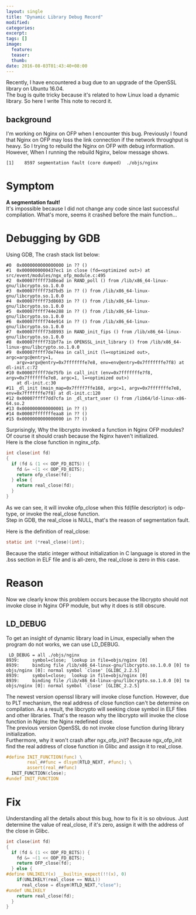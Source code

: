 ```yaml
---
layout: single
title: "Dynamic Library Debug Record"
modified:
categories:
excerpt:
tags: []
image:
  feature:
  teaser:
  thumb:
date: 2016-08-03T01:43:40+08:00
---
```


Recently, I have encountered a bug due to an upgrade of the OpenSSL library on Ubuntu 16.04.   
The bug is quite tricky because it's related to how Linux load a dynamic library. So here I write This note to record it.

## background
I'm working on Nginx on OFP when I encounter this bug. Previously I found that Nginx on OFP may loss the link connection if the network throughput is heavy. So I trying to rebuild the Nginx on OFP with debug information. However, When I running the rebuild Nginx, below message shows.   

```
[1]    8597 segmentation fault (core dumped)  ./objs/nginx
```

# Symptom
**A segmentation fault!**   
It's impossible because I did not change any code since last successful compilation.
What's more, seems it crashed before the main function...    
# Debugging by GDB
Using GDB, The crash stack list below:   

```
#0  0x0000000000000000 in ?? ()
#1  0x0000000000437ec1 in close (fd=<optimized out>) at src/event/modules/ngx_ofp_module.c:495
#2  0x00007ffff73d8ead in RAND_poll () from /lib/x86_64-linux-gnu/libcrypto.so.1.0.0
#3  0x00007ffff73d7bd5 in ?? () from /lib/x86_64-linux-gnu/libcrypto.so.1.0.0
#4  0x00007ffff73d8603 in ?? () from /lib/x86_64-linux-gnu/libcrypto.so.1.0.0
#5  0x00007ffff744e288 in ?? () from /lib/x86_64-linux-gnu/libcrypto.so.1.0.0
#6  0x00007ffff744e914 in ?? () from /lib/x86_64-linux-gnu/libcrypto.so.1.0.0
#7  0x00007ffff73d8993 in RAND_init_fips () from /lib/x86_64-linux-gnu/libcrypto.so.1.0.0
#8  0x00007ffff731bf7a in OPENSSL_init_library () from /lib/x86_64-linux-gnu/libcrypto.so.1.0.0
#9  0x00007ffff7de74ea in call_init (l=<optimized out>, argc=argc@entry=1,
    argv=argv@entry=0x7fffffffe7e8, env=env@entry=0x7fffffffe7f8) at dl-init.c:72
#10 0x00007ffff7de75fb in call_init (env=0x7fffffffe7f8, argv=0x7fffffffe7e8, argc=1, l=<optimized out>)
    at dl-init.c:30
#11 _dl_init (main_map=0x7ffff7ffe168, argc=1, argv=0x7fffffffe7e8, env=0x7fffffffe7f8) at dl-init.c:120
#12 0x00007ffff7dd7cfa in _dl_start_user () from /lib64/ld-linux-x86-64.so.2
#13 0x0000000000000001 in ?? ()
#14 0x00007fffffffeaa8 in ?? ()
#15 0x0000000000000000 in ?? ()
```

Surprisingly, Why the libcrypto invoked a function in Nginx OFP modules? Of course it should crash because the Nginx haven't initialized.   
Here is the close function in nginx_ofp.   

```c
int close(int fd)
{
  if (fd & (1 << ODP_FD_BITS)) {
    fd &= ~(1 << ODP_FD_BITS);
    return ofp_close(fd);
  } else {
    return real_close(fd);
  }
}
```

As we can see, it will invoke ofp_close when this fd(file descriptor) is odp-type, or invoke the real_close function.   
Step in GDB, the real_close is NULL, that's the reason of segmentation fault.   

Here is the definition of real_close:   

```c
static int (*real_close)(int);
```

Because the static integer without initialization in C language is stored in the .bss section in ELF file and is all-zero, the real_close is zero in this case.

# Reason
Now we clearly know this problem occurs because the libcrypto should not invoke close in Nginx OFP module, but why it does is still obscure.   

## LD_DEBUG
To get an insight of dynamic library load in Linux, especially when the program do not works, we can use LD_DEBUG.  

```
 LD_DEBUG = all ./objs/nginx
8939:     symbol=close;  lookup in file=objs/nginx [0]
8939:     binding file /lib/x86_64-linux-gnu/libcrypto.so.1.0.0 [0] to objs/nginx [0]: normal symbol `close' [GLIBC_2.2.5]
8939:     symbol=close;  lookup in file=objs/nginx [0]
8939:     binding file /lib/x86_64-linux-gnu/libcrypto.so.1.0.0 [0] to objs/nginx [0]: normal symbol `close' [GLIBC_2.2.5]
```

The newest version openssl library will invoke close function. However, due to PLT mechanism, the real address of close function can't be determine on compilation. As a result, the libcrypto will seeking close symbol in ELF files and other libraries. That's the reason why the libcrypto will invoke the close function in Nginx: the Nginx redefined close.    
The previous version OpenSSL do not invoke close function during library initialization.   
Furthermore, why it won't crash after ngx_ofp_init? Because ngx_ofp_init find the real address of close function in Glibc and assign it to real_close.   

```c
#define INIT_FUNCTION(func) \
        real_##func = dlsym(RTLD_NEXT, #func); \
        assert(real_##func)
  INIT_FUNCTION(close);
#undef INIT_FUNCTION
```

# Fix
Understanding all the details about this bug, how to fix it is so obvious. Just determine the value of real_close, if it's zero, assign it with the address of the close in Glibc.

```c
int close(int fd)
{
  if (fd & (1 << ODP_FD_BITS)) {
    fd &= ~(1 << ODP_FD_BITS);
    return OFP_close(fd);
  } else {
#define UNLIKELY(x) __builtin_expect(!!(x), 0)
    if(UNLIKELY(real_close == NULL))
      real_close = dlsym(RTLD_NEXT,"close");
#undef UNLIKELY
    return real_close(fd);
  }
}
```

